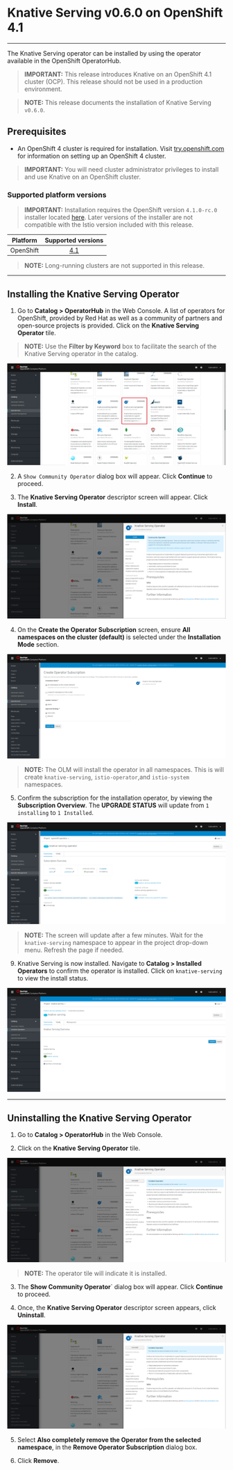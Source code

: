 # Knative Serving v0.6.0 on OpenShift 4.1
--------

The Knative Serving operator can be installed by using the operator available in the OpenShift OperatorHub.


> **IMPORTANT:** This release introduces Knative on an OpenShift 4.1 cluster (OCP). This release should not be used in a production environment.

> **NOTE:** This release documents the installation of Knative Serving `v0.6.0`.

## Prerequisites

* An OpenShift 4 cluster is required for installation. Visit [try.openshift.com](try.openshift.com) for information on setting up an OpenShift 4 cluster.

> **IMPORTANT:**  You will need cluster administrator privileges to install and use Knative on an OpenShift cluster.

### Supported platform versions

> **IMPORTANT:** Installation requires the OpenShift version `4.1.0-rc.0` installer located [here](https://mirror.openshift.com/pub/openshift-v4/clients/ocp/4.1.0-rc.0/). Later versions of the installer are not compatible with the Istio version included with this release.

| Platform        | Supported versions           |
| ------------- |:-------------:|
| OpenShift      | [4.1](https://try.openshift.com/)          |

> **NOTE:**  Long-running clusters are not supported in this release.

------
## Installing the Knative Serving Operator 

1. Go to **Catalog > OperatorHub** in the Web Console. A list of operators for OpenShift, provided by Red Hat as well as a community of partners and open-source projects is provided. Click on the **Knative Serving Operator** tile. 

> **NOTE:** Use the **Filter by Keyword** box to facilitate the search of the Knative Serving operator in the catalog. 

![KSO Tile](/images/knative_serving_tile_highlighted.png)

2. A `Show Community Operator` dialog box will appear. Click **Continue** to proceed.

3. The **Knative Serving Operator** descriptor screen will appear. Click **Install**.

![KSO Install Screen](/images/knative_serving_operator_screen.png)

4. On the **Create the Operator Subscription** screen, ensure  **All namespaces on the cluster (default)** is selected under the **Installation Mode** section.

![KSO Namespaces Default](/images/knative_serving_namespaces_default.png)

> **NOTE:** The OLM will install the operator in all namespaces. This is will create `knative-serving`, `istio-operator`,and `istio-system` namespaces.

5. Confirm the subscription for the installation operator, by viewing the **Subscription Overview**. The **UPGRADE STATUS** will update from `1 installing` to `1 Installed`.

![KSO Upgrade Status](/images/knative_serving_installed_sub.png)

> **NOTE:** The screen will update after a few minutes. Wait for the `knative-serving` namespace to appear in the project drop-down menu. Refresh the page if needed.

9. Knative Serving is now installed. Navigate to **Catalog > Installed Operators** to confirm the operator is installed. Click on `knative-serving` to view the install status.

![KSO installed](/images/knative_serving_installed_operator.png)


------
## Uninstalling the Knative Serving Operator 

1. Go to **Catalog > OperatorHub** in the Web Console. 

2. Click on the **Knative Serving Operator** tile. 

![KSO Uninstall Tile](/images/knative_serving_uninstall_operator.png)

> **NOTE:** The operator tile will indicate it is installed.
 
3. The **Show Community Operator**` dialog box will appear. Click **Continue** to proceed.

4. Once, the **Knative Serving Operator** descriptor screen appears, click **Uninstall**.

![KSO Uninstall](/images/knative_serving_uninstall_operator.png)

5. Select **Also completely remove the Operator from the selected namespace**, in the **Remove Operator Subscription** dialog box.

6. Click **Remove**.


